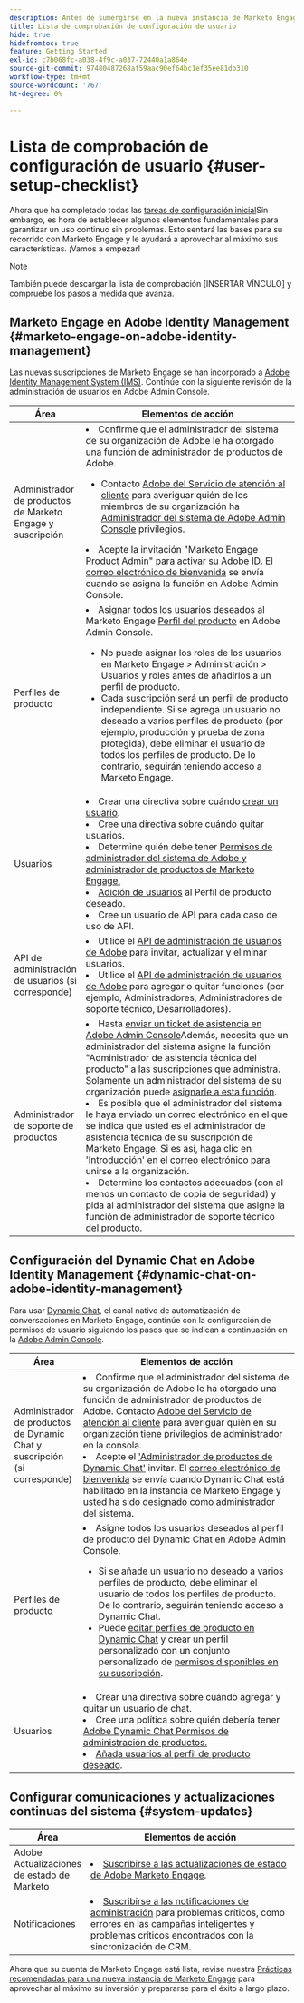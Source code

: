 ```yaml
---
description: Antes de sumergirse en la nueva instancia de Marketo Engage, deberá completar algunos pasos básicos para un uso continuo. Estos pasos incluyen la configuración de la cuenta de usuario, la configuración de administración de soporte y la suscripción a actualizaciones continuas del sistema.
title: Lista de comprobación de configuración de usuario
hide: true
hidefromtoc: true
feature: Getting Started
exl-id: c7b068fc-a038-4f9c-a037-72440a1a864e
source-git-commit: 97480487268af59aac90ef64bc1ef35ee81db310
workflow-type: tm+mt
source-wordcount: '767'
ht-degree: 0%

---
```


# Lista de comprobación de configuración de usuario {#user-setup-checklist}

Ahora que ha completado todas las [tareas de configuración inicial](/help/marketo/getting-started-2/initial-setup/initial-setup-tasks.md)Sin embargo, es hora de establecer algunos elementos fundamentales para garantizar un uso continuo sin problemas. Esto sentará las bases para su recorrido con Marketo Engage y le ayudará a aprovechar al máximo sus características. ¡Vamos a empezar!

>[!NOTE]
>
>También puede descargar la lista de comprobación [INSERTAR VÍNCULO] y compruebe los pasos a medida que avanza.

## Marketo Engage en Adobe Identity Management {#marketo-engage-on-adobe-identity-management}

Las nuevas suscripciones de Marketo Engage se han incorporado a [Adobe Identity Management System (IMS)](https://experienceleague.adobe.com/docs/marketo/using/product-docs/administration/marketo-with-adobe-identity/adobe-identity-management-overview.html). Continúe con la siguiente revisión de la administración de usuarios en Adobe Admin Console.

<table>
<thead>
  <tr>
    <th style="width:20%">Área</th>
    <th style="width:80%">Elementos de acción</th>
  </tr>
</thead>
<tbody>
  <tr>
    <td>Administrador de productos de Marketo Engage y suscripción </td>
    <td><li>Confirme que el administrador del sistema de su organización de Adobe le ha otorgado una función de administrador de productos de Adobe.</li>  
    <ul>
    <li>Contacto <a href="https://helpx.adobe.com/contact.html">Adobe del Servicio de atención al cliente</a> para averiguar quién de los miembros de su organización ha <a href="https://experienceleague.adobe.com/docs/marketo/using/product-docs/administration/marketo-with-adobe-identity/adobe-identity-management-overview.html">Administrador del sistema de Adobe Admin Console</a> privilegios.</li></ul>
    <li>Acepte la invitación "Marketo Engage Product Admin" para activar su Adobe ID. El <a href="https://experienceleague.adobe.com/docs/marketo/using/product-docs/administration/marketo-with-adobe-identity/admin-setup.html?lang=en#create-a-product-profile">correo electrónico de bienvenida</a> se envía cuando se asigna la función en Adobe Admin Console.</li></td>
  </tr>
  <tr>
    <td>Perfiles de producto</td>
    <td><li>Asignar todos los usuarios deseados al Marketo Engage <a href="https://experienceleague.adobe.com/en/docs/marketo/using/product-docs/administration/marketo-with-adobe-identity/admin-setup#create-a-product-profile">Perfil del producto</a> en Adobe Admin Console.</li>
    <ul>
    <li>No puede asignar los roles de los usuarios en Marketo Engage &gt; Administración &gt; Usuarios y roles antes de añadirlos a un perfil de producto.</li>
    <li>Cada suscripción será un perfil de producto independiente. Si se agrega un usuario no deseado a varios perfiles de producto (por ejemplo, producción y prueba de zona protegida), debe eliminar el usuario de todos los perfiles de producto. De lo contrario, seguirán teniendo acceso a Marketo Engage.</li></ul></td>
  </tr>
  <tr>
    <td>Usuarios</td>
    <td><li>Crear una directiva sobre cuándo <a href="https://experienceleague.adobe.com/docs/marketo/using/product-docs/administration/marketo-with-adobe-identity/add-or-remove-a-user.html">crear un usuario</a>.</li> <li>Cree una directiva sobre cuándo quitar usuarios.</li>
    <li>Determine quién debe tener <a href="https://experienceleague.adobe.com/docs/marketo/using/product-docs/administration/marketo-with-adobe-identity/adobe-identity-management-overview.html">Permisos de administrador del sistema de Adobe y administrador de productos de Marketo Engage.</a> <li><a href="https://experienceleague.adobe.com/en/docs/marketo/using/product-docs/administration/marketo-with-adobe-identity/add-or-remove-a-user">Adición de usuarios</a> al Perfil de producto deseado.</li>
    <li>Cree un usuario de API para cada caso de uso de API.</li></td>
  </tr>
  <tr>
    <td>API de administración de usuarios (si corresponde)</td>
    <td><li>Utilice el <a href="https://www.adobe.io/apis/experienceplatform/umapi-new.html">API de administración de usuarios de Adobe</a> para invitar, actualizar y eliminar usuarios.</li>
    <li>Utilice el <a href="https://developer.adobe.com/umapi/">API de administración de usuarios de Adobe</a> para agregar o quitar funciones (por ejemplo, Administradores, Administradores de soporte técnico, Desarrolladores).</li>
    </td>
  </tr>
  <tr>
    <td>Administrador de soporte de productos </td>
    <td><li>Hasta <a href="https://experienceleague.adobe.com/docs/customer-one/using/home.html#create-a-support-ticket-with-admin-console">enviar un ticket de asistencia en Adobe Admin Console</a>Además, necesita que un administrador del sistema asigne la función "Administrador de asistencia técnica del producto" a las suscripciones que administra. Solamente un administrador del sistema de su organización puede <a href="https://experienceleague.adobe.com/docs/customer-one/using/home.html#assign-the-support-admin-role">asignarle a esta función</a>.</li>
    <li>Es posible que el administrador del sistema le haya enviado un correo electrónico en el que se indica que usted es el administrador de asistencia técnica de su suscripción de Marketo Engage. Si es así, haga clic en <a href="https://experienceleague.adobe.com/en/docs/customer-one/using/home#assign-the-support-admin-role">'Introducción'</a> en el correo electrónico para unirse a la organización.</li>
    <li>Determine los contactos adecuados (con al menos un contacto de copia de seguridad) y pida al administrador del sistema que asigne la función de administrador de soporte técnico del producto.</li></td>
  </tr>
</tbody>
</table>

## Configuración del Dynamic Chat en Adobe Identity Management {#dynamic-chat-on-adobe-identity-management}

Para usar [Dynamic Chat](https://experienceleague.adobe.com/docs/marketo/using/product-docs/demand-generation/dynamic-chat/dynamic-chat-overview.html), el canal nativo de automatización de conversaciones en Marketo Engage, continúe con la configuración de permisos de usuario siguiendo los pasos que se indican a continuación en la [Adobe Admin Console](https://adminconsole.adobe.com/).

<table>
<thead>
  <tr>
    <th style="width:20%">Área</th>
    <th style="width:80%">Elementos de acción</th>
  </tr>
</thead>
<tbody>
  <tr>
    <td>Administrador de productos de Dynamic Chat y suscripción (si corresponde) </td>
    <td><li>Confirme que el administrador del sistema de su organización de Adobe le ha otorgado una función de administrador de productos de Adobe. Contacto <a href="https://helpx.adobe.com/contact.html">Adobe del Servicio de atención al cliente</a> para averiguar quién en su organización tiene privilegios de administrador en la consola.</li>
    <li>Acepte el <a href="https://experienceleague.adobe.com/docs/marketo/using/product-docs/demand-generation/dynamic-chat/setup-and-configuration/initial-setup.html">'Administrador de productos de Dynamic Chat'</a> invitar. El <a href="https://experienceleague.adobe.com/docs/marketo/using/product-docs/demand-generation/dynamic-chat/setup-and-configuration/initial-setup.html">correo electrónico de bienvenida</a> se envía cuando Dynamic Chat está habilitado en la instancia de Marketo Engage y usted ha sido designado como administrador del sistema.</li></td>
  </tr>
  <tr>
    <td>Perfiles de producto </td>
    <td><li>Asigne todos los usuarios deseados al perfil de producto del Dynamic Chat en Adobe Admin Console.</li> 
    <ul>
    <li>Si se añade un usuario no deseado a varios perfiles de producto, debe eliminar el usuario de todos los perfiles de producto. De lo contrario, seguirán teniendo acceso a Dynamic Chat.</li>
    <li>Puede <a href="https://experienceleague.adobe.com/en/docs/marketo/using/product-docs/demand-generation/dynamic-chat/setup-and-configuration/permissions#edit-existing-permissions">editar perfiles de producto en Dynamic Chat</a> y crear un perfil personalizado con un conjunto personalizado de <a href="https://experienceleague.adobe.com/en/docs/marketo/using/product-docs/demand-generation/dynamic-chat/setup-and-configuration/permissions#list-of-permissions">permisos disponibles en su suscripción</a>.</li></td>
  </tr>
  <tr>
    <td>Usuarios </td>
    <td><li>Crear una directiva sobre cuándo agregar y quitar un usuario de chat.</li>
    <li>Cree una política sobre quién debería tener <a href="https://experienceleague.adobe.com/en/docs/marketo/using/product-docs/demand-generation/dynamic-chat/setup-and-configuration/initial-setup#access-admin-console">Adobe Dynamic Chat Permisos de administración de productos.</a></li>
    <li><a href="https://experienceleague.adobe.com/en/docs/marketo/using/product-docs/demand-generation/dynamic-chat/setup-and-configuration/add-or-remove-chat-users#add-a-chat-user">Añada usuarios al perfil de producto deseado</a>.</li></td>
  </tr>
</tbody>
</table>

## Configurar comunicaciones y actualizaciones continuas del sistema {#system-updates}

<table>
<thead>
  <tr>
    <th style="width:20%">Área</th>
    <th style="width:80%">Elementos de acción</th>
  </tr>
</thead>
<tbody>
  <tr>
    <td>Adobe Actualizaciones de estado de Marketo </td>
    <td><li><a href="https://status.adobe.com/cloud/experience_cloud">Suscribirse a las actualizaciones de estado de Adobe Marketo Engage</a>.</li></td>
  </tr>
  <tr>
    <td>Notificaciones </td>
    <td><li><a href="https://experienceleague.adobe.com/en/docs/marketo/using/product-docs/core-marketo-concepts/miscellaneous/understanding-notifications#subscribe-to-notifications">Suscribirse a las notificaciones de administración</a> para problemas críticos, como errores en las campañas inteligentes y problemas críticos encontrados con la sincronización de CRM.</li></td>
  </tr>
</tbody>
</table>

<p>

Ahora que su cuenta de Marketo Engage está lista, revise nuestra [Prácticas recomendadas para una nueva instancia de Marketo Engage](/help/marketo/getting-started-2/implementing-a-new-marketo-engage-instance/where-to-start.md) para aprovechar al máximo su inversión y prepararse para el éxito a largo plazo.
